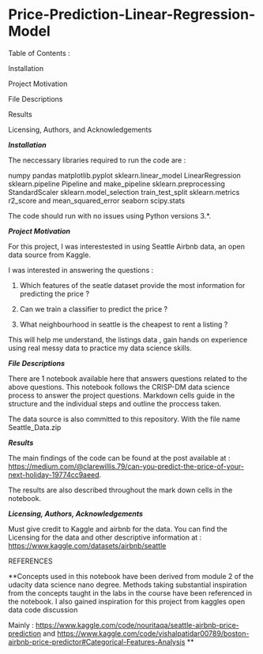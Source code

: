 # Price-Prediction-Linear-Regression-Model

Table of Contents : 

Installation

Project Motivation

File Descriptions

Results

Licensing, Authors, and Acknowledgements

***Installation***

The neccessary libraries required to run the code are : 

numpy
pandas 
matplotlib.pyplot
sklearn.linear_model LinearRegression 
sklearn.pipeline Pipeline and make_pipeline 
sklearn.preprocessing StandardScaler
sklearn.model_selection train_test_split
sklearn.metrics r2_score and mean_squared_error
seaborn 
scipy.stats 

The code should run with no issues using Python versions 3.*.

***Project Motivation***

For this project, I was interestested in using Seattle Airbnb data, an open data source from Kaggle.

I was interested in answering the questions :

1) Which features of the seatle dataset provide the most information for predicting the price ? 

2) Can we train a classifier to predict the price ?

3) What neighbourhood in seattle is the cheapest to rent a listing ?

This will help me understand, the listings data , gain hands on experience using real messy data to practice my data science skills. 


***File Descriptions***

There are 1 notebook available here that answers questions related to the above questions.
This notebook follows the CRISP-DM data science process to answer the project questions. 
Markdown cells guide in the structure and the individual steps and outline the proccess taken. 

The data source is also committed to this repository. With the file name Seattle_Data.zip

***Results***

The main findings of the code can be found at the post available at : 
https://medium.com/@clarewillis.79/can-you-predict-the-price-of-your-next-holiday-19774cc9aeed.

The results are also described throughout the mark down cells in the notebook. 


***Licensing, Authors, Acknowledgements***


Must give credit to Kaggle and airbnb for the data. You can find the Licensing for the data and other descriptive information at : https://www.kaggle.com/datasets/airbnb/seattle

REFERENCES 

**Concepts used in this notebook have been derived from module 2 of the udacity data science nano degree.
Methods taking substantial inspiration from the concepts taught in the labs in the course have been referenced in the notebook. 
I also gained inspiration for this project from kaggles open data code discussion 

Mainly : 
https://www.kaggle.com/code/nouritaqa/seattle-airbnb-price-prediction
and 
https://www.kaggle.com/code/vishalpatidar00789/boston-airbnb-price-predictor#Categorical-Features-Analysis 
**

